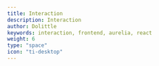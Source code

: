 ```yaml
---
title: Interaction
description: Interaction
author: Dolittle
keywords: interaction, frontend, aurelia, react
weight: 6
type: "space"
icon: "ti-desktop"
---
```

